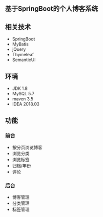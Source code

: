 ## 基于SpringBoot的个人博客系统

## 相关技术
- SpringBoot 
- MyBatis
- jQuery
- Thymeleaf 
- SemanticUI

## 环境
 - JDK 1.8
 - MySQL 5.7
 - maven 3.5
 - IDEA 2018.03
 
 ## 功能
 ### 前台
 - 按分页浏览博客
 - 浏览分类
 - 浏览标签
 - 归档/年份
 - 评论
 
 ### 后台
 - 博客管理
 - 分类管理
 - 标签管理
 
